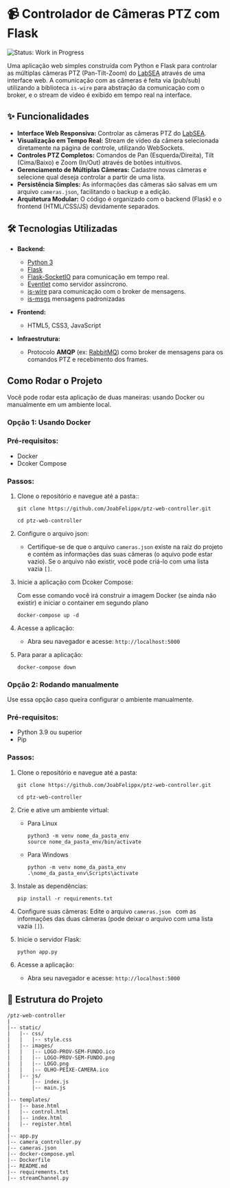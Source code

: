 # 📹 Controlador de Câmeras PTZ com Flask
![Status: Work in Progress](https://img.shields.io/badge/Status-Work%20in%20Progress-yellow)

Uma aplicação web simples construída com Python e Flask para controlar as múltiplas câmeras PTZ (Pan-Tilt-Zoom) do [LabSEA](https://github.com/Lab-SEA) através de uma interface web. A comunicação com as câmeras é feita via (pub/sub) utilizando a biblioteca `is-wire` para abstração da comunicação com o broker, e o stream de vídeo é exibido em tempo real na interface.


## ✨ Funcionalidades

-   **Interface Web Responsiva:** Controlar as câmeras PTZ do [LabSEA](https://github.com/Lab-SEA).
-   **Visualização em Tempo Real:** Stream de vídeo da câmera selecionada diretamente na página de controle, utilizando WebSockets.
-   **Controles PTZ Completos:** Comandos de Pan (Esquerda/Direita), Tilt (Cima/Baixo) e Zoom (In/Out) através de botões intuitivos.
-   **Gerenciamento de Múltiplas Câmeras:** Cadastre novas câmeras e selecione qual deseja controlar a partir de uma lista.
-   **Persistência Simples:** As informações das câmeras são salvas em um arquivo `cameras.json`, facilitando o backup e a edição.
-   **Arquitetura Modular:** O código é organizado com o backend (Flask) e o frontend (HTML/CSS/JS) devidamente separados.

## 🛠️ Tecnologias Utilizadas

-   **Backend:**
    -   [Python 3](https://www.python.org/)
    -   [Flask](https://flask.palletsprojects.com/)
    -   [Flask-SocketIO](https://flask-socketio.readthedocs.io/) para comunicação em tempo real.
    -   [Eventlet](http://eventlet.net/) como servidor assíncrono.
    -   [is-wire](https://github.com/labviros/is-wire) para comunicação com o broker de mensagens.
    -   [is-msgs](https://github.com/labvisio/is-msgs) mensagens padronizadas

-   **Frontend:**
    -   HTML5, CSS3, JavaScript

-   **Infraestrutura:**
    -   Protocolo **AMQP** (ex: [RabbitMQ](https://www.rabbitmq.com/)) como broker de mensagens para os comandos PTZ e recebimento dos frames.

## Como Rodar o Projeto 

Você pode rodar esta aplicação de duas maneiras: usando Docker ou manualmente em um ambiente local.

### Opção 1: Usando Docker

### Pré-requisitos:
- Docker
- Dcoker Compose

### Passos:

1. Clone o repositório e navegue até a pasta::
    ```
    git clone https://github.com/JoabFelippx/ptz-web-controller.git

    cd ptz-web-controller
    ```
2. Configure o arquivo json:

    -   Certifique-se de que o arquivo ```cameras.json``` existe na raiz do projeto e contém as informações das suas câmeras (o aquivo pode estar vazio).  Se o arquivo não existir, você pode criá-lo com uma lista vazia ```[]```.
3. Inicie a aplicação com Dcoker Compose:

    Com esse comando você irá construir a imagem Docker (se ainda não existir) e iniciar o container em segundo plano

    ```
    docker-compose up -d
    ```

4. Acesse a aplicação:

    - Abra seu navegador e acesse: ```http://localhost:5000```

5. Para parar a aplicação:
    ```
    docker-compose down
    ```
### Opção 2: Rodando manualmente
Use essa opção caso queira configurar o ambiente manualmente.
### Pré-requisitos:
- Python 3.9 ou superior
- Pip

### Passos:
1. Clone o repositório e navegue até a pasta:
    ```
    git clone https://github.com/JoabFelippx/ptz-web-controller.git

    cd ptz-web-controller
    ```
2. Crie e ative um ambiente virtual:

    - Para Linux 
        ```
        python3 -m venv nome_da_pasta_env
        source nome_da_pasta_env/bin/activate  
        ```
    - Para Windows
        ``` 
        python -m venv nome_da_pasta_env
        .\nome_da_pasta_env\Scripts\activate
        ```
3. Instale as dependências:
    ```
    pip install -r requirements.txt
    ```
4. Configure suas câmeras:
    Edite o arquivo ```cameras.json ``` com as informações das duas câmeras (pode deixar o arquivo com uma lista vazia ```[]```).

5. Inicie o servidor Flask:
    ```
    python app.py
    ```
6. Acesse a aplicação:
    - Abra seu navegador e acesse: ```http://localhost:5000```
## 📂 Estrutura do Projeto

```plaintext
/ptz-web-controller
|
|-- static/
|   |-- css/
|   |   |-- style.css
|   |-- images/
|   |   |-- LOGO-PROV-SEM-FUNDO.ico
|   |   |-- LOGO-PROV-SEM-FUNDO.png
|   |   |-- LOGO.png
|   |   |-- OLHO-PEIXE-CAMERA.ico
|   |-- js/
|       |-- index.js
|       |-- main.js
|
|-- templates/
|   |-- base.html
|   |-- control.html
|   |-- index.html
|   |-- register.html
|
|-- app.py
|-- camera_controller.py
|-- cameras.json
|-- docker-compose.yml
|-- Dockerfile
|-- README.md
|-- requirements.txt
|-- streamChannel.py
